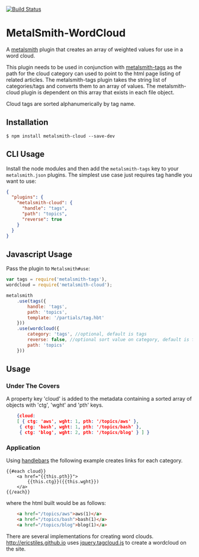 [![Build Status](https://travis-ci.org/ericstiles/metalsmith-wordcloud.svg?branch=master)](https://travis-ci.org/ericstiles/metalsmith-wordcloud)
# MetalSmith-WordCloud

A [metalsmith](https://github.com/segmentio/metalsmith) plugin that creates an array of weighted values for use in a word cloud.

This plugin needs to be used in conjunction with [metalsmith-tags](https://github.com/totocaster/metalsmith-tags) as the path for the cloud category can used to point to the html page listing of related articles.  The metalsmith-tags plugin takes the string list of categories/tags and converts them to an array of values.  The metalsmith-cloud plugin is dependent on this array that exists in each file object.

Cloud tags are sorted alphanumerically by tag name.

## Installation

    $ npm install metalsmith-cloud --save-dev

## CLI Usage

  Install the node modules and then add the `metalsmith-tags` key to your `metalsmith.json` plugins. The simplest use case just requires tag handle you want to use:

```json
{
  "plugins": {
    "metalsmith-cloud": {
      "handle": "tags",
      "path": "topics",
      "reverse": true
    }
  }
}
```

## Javascript Usage

  Pass the plugin to `Metalsmith#use`:

```js
var tags = require('metalsmith-tags'),
wordcloud = require('metalsmith-cloud');

metalsmith
    .use(tags({
        handle: 'tags',
        path: 'topics',
        template: '/partials/tag.hbt'
    }))
    .use(wordcloud({
        category: 'tags', //optional, default is tags
        reverse: false, //optional sort value on category, default is false
        path: 'topics'
    }))
```

## Usage

### Under The Covers
A property key 'cloud' is added to the metadata containing a sorted array of objects with 'ctg', 'wght' and 'pth' keys.

```json
    {cloud: 
    [ { ctg: 'aws', wght: 1, pth: '/topics/aws' },
     { ctg: 'bash', wght: 1, pth: '/topics/bash' },
     { ctg: 'blog', wght: 2, pth: '/topics/blog' } ] }
```

### Application

Using [handlebars](http://handlebarsjs.com/) the following example creates links for each category.

    {{#each cloud}}
        <a href="{{this.pth}}">
            {{this.ctg}}({{this.wght}})
        </a>
    {{/each}}

where the html built would be as follows:

```html
    <a href="/topics/aws">aws(1)</a>
    <a href="/topics/bash">bash(1)</a>
    <a href="/topics/blog">blog(1)</a>
```

There are several implementations for creating word clouds.  http://ericstiles.github.io uses [jquery.tagcloud.js](https://github.com/addywaddy/jquery.tagcloud.js) to create a wordcloud on the site.
